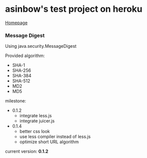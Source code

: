 asinbow's test project on heroku
===
[Homepage](http://heroku.asinbow.info/)

### Message Digest

Using java.security.MessageDigest


Provided algorithm:

* SHA-1
* SHA-256
* SHA-384
* SHA-512
* MD2
* MD5

milestone:
* 0.1.2
  * integrate less.js
  * integrate juicer.js
* 0.1.4
  * better css look
  * use less compiler instead of less.js
  * optimize short URL algorithm

current version:
**0.1.2**
